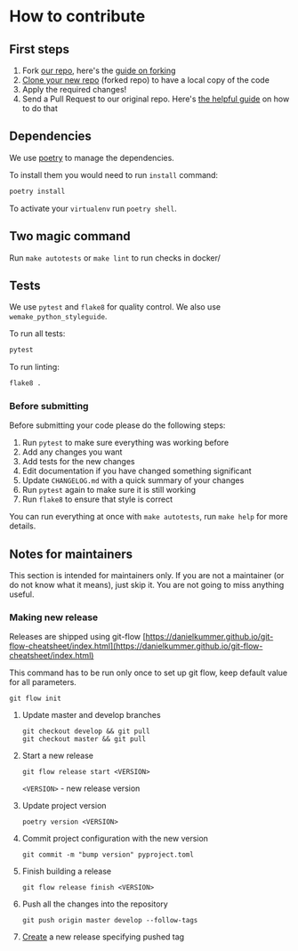 # How to contribute

## First steps
1. Fork [our repo](https://github.com/Uma-Tech/parrot),
here's the [guide on forking](https://help.github.com/en/github/getting-started-with-github/fork-a-repo)
1. [Clone your new repo](https://help.github.com/en/github/creating-cloning-and-archiving-repositories/cloning-a-repository) (forked repo) to have a local copy of the code
1. Apply the required changes!
1. Send a Pull Request to our original repo. Here's [the helpful guide](https://help.github.com/en/github/collaborating-with-issues-and-pull-requests/creating-a-pull-request) on how to do that


## Dependencies
We use [poetry](https://github.com/sdispater/poetry) to manage the dependencies.

To install them you would need to run `install` command:

```bash
poetry install
```

To activate your `virtualenv` run `poetry shell`.

## Two magic command
Run `make autotests` or `make lint` to run checks in docker/

## Tests
We use `pytest` and `flake8` for quality control.
We also use `wemake_python_styleguide`.

To run all tests:

```bash
pytest
```

To run linting:

```bash
flake8 .
```

### Before submitting

Before submitting your code please do the following steps:

1. Run `pytest` to make sure everything was working before
1. Add any changes you want
1. Add tests for the new changes
1. Edit documentation if you have changed something significant
1. Update `CHANGELOG.md` with a quick summary of your changes
1. Run `pytest` again to make sure it is still working
1. Run `flake8` to ensure that style is correct

You can run everything at once with `make autotests`,
run `make help` for more details.


## Notes for maintainers

This section is intended for maintainers only.
If you are not a maintainer (or do not know what it means),
just skip it. You are not going to miss anything useful.

### Making new release
Releases are shipped using git-flow
[https://danielkummer.github.io/git-flow-cheatsheet/index.html](https://danielkummer.github.io/git-flow-cheatsheet/index.html)

This command has to be run only once to set up git flow, keep default value
for all parameters.
```shell script
git flow init
```

1. Update master and develop branches
    ```shell script
    git checkout develop && git pull
    git checkout master && git pull
    ```
   
1. Start a new release
    ```shell script
    git flow release start <VERSION>
    ```
    `<VERSION>` - new release version

1. Update project version
    ```shell script
    poetry version <VERSION>
    ```

1. Commit project configuration with the new version
    ```shell script
    git commit -m "bump version" pyproject.toml
    ```

1. Finish building a release
    ```shell script
    git flow release finish <VERSION>
    ```

1. Push all the changes into the repository
    ```shell script
    git push origin master develop --follow-tags
    ```

1. [Create](https://github.com/Uma-Tech/parrot/releases/new)
 a new release specifying pushed tag
